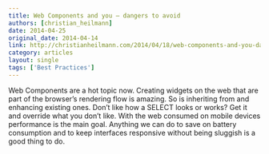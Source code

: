 ```yaml
---
title: Web Components and you – dangers to avoid
authors: [christian_heilmann]
date: 2014-04-25
original_date: 2014-04-14
link: http://christianheilmann.com/2014/04/18/web-components-and-you-dangers-to-avoid/
category: articles
layout: single
tags: ['Best Practices']
---
```


Web Components are a hot topic now. Creating widgets on the web that are part of
the browser’s rendering flow is amazing. So is inheriting from and enhancing
existing ones. Don’t like how a SELECT looks or works? Get it and override what
you don’t like. With the web consumed on mobile devices performance is the main
goal. Anything we can do to save on battery consumption and to keep interfaces
responsive without being sluggish is a good thing to do.

<!-- Excerpt -->
